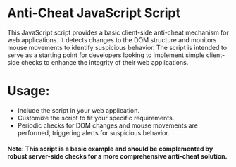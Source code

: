 # Anti-Cheat JavaScript Script

This JavaScript script provides a basic client-side anti-cheat mechanism for web applications. It detects changes to the DOM structure and monitors mouse movements to identify suspicious behavior. The script is intended to serve as a starting point for developers looking to implement simple client-side checks to enhance the integrity of their web applications.

# Usage:

- Include the script in your web application.
- Customize the script to fit your specific requirements.
- Periodic checks for DOM changes and mouse movements are performed, triggering alerts for suspicious behavior.


#### Note: This script is a basic example and should be complemented by robust server-side checks for a more comprehensive anti-cheat solution.
